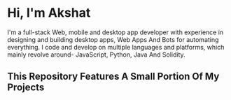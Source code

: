 # Hi, I'm Akshat 




I'm a full-stack Web, mobile and desktop app developer with experience in designing and building desktop apps, Web Apps And Bots for automating everything.
I code and develop on multiple languages and platforms, which mainly revolve around- JavaScript, Python, Java And Solidity.



## This Repository Features A Small Portion Of My Projects





<!--
**Akshat-Mishra101/Akshat-Mishra101** is a ✨ _special_ ✨ repository because its `README.md` (this file) appears on your GitHub profile.

Here are some ideas to get you started:









- 🔭 I’m currently working on ...
- 🌱 I’m currently learning ...
- 👯 I’m looking to collaborate on ...
- 🤔 I’m looking for help with ...
- 💬 Ask me about ...
- 📫 How to reach me: ...
- 😄 Pronouns: ...
- ⚡ Fun fact: ...
-->
